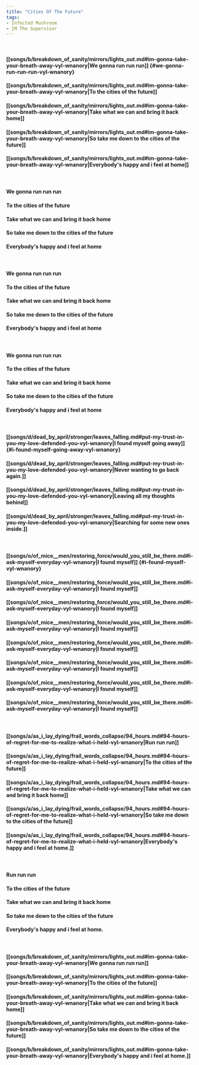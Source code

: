 ```yaml
---
title: "Cities Of The Future"
tags:
- Infected Mushroom
- IM The Supervisor
---
```

&nbsp;
#### [[songs/b/breakdown_of_sanity/mirrors/lights_out.md#im-gonna-take-your-breath-away-vyl-wnanory|We gonna run run run]] {#we-gonna-run-run-run-vyl-wnanory}
#### [[songs/b/breakdown_of_sanity/mirrors/lights_out.md#im-gonna-take-your-breath-away-vyl-wnanory|To the cities of the future]]
#### [[songs/b/breakdown_of_sanity/mirrors/lights_out.md#im-gonna-take-your-breath-away-vyl-wnanory|Take what we can and bring it back home]]
#### [[songs/b/breakdown_of_sanity/mirrors/lights_out.md#im-gonna-take-your-breath-away-vyl-wnanory|So take me down to the cities of the future]]
#### [[songs/b/breakdown_of_sanity/mirrors/lights_out.md#im-gonna-take-your-breath-away-vyl-wnanory|Everybody's happy and i feel at home]]
&nbsp;
#### We gonna run run run
#### To the cities of the future
#### Take what we can and bring it back home
#### So take me down to the cities of the future
#### Everybody's happy and i feel at home
&nbsp;
#### We gonna run run run
#### To the cities of the future
#### Take what we can and bring it back home
#### So take me down to the cities of the future
#### Everybody's happy and i feel at home
&nbsp;
#### We gonna run run run
#### To the cities of the future
#### Take what we can and bring it back home
#### So take me down to the cities of the future
#### Everybody's happy and i feel at home
&nbsp;
#### [[songs/d/dead_by_april/stronger/leaves_falling.md#put-my-trust-in-you-my-love-defended-you-vyl-wnanory|I found myself going away]] {#i-found-myself-going-away-vyl-wnanory}
#### [[songs/d/dead_by_april/stronger/leaves_falling.md#put-my-trust-in-you-my-love-defended-you-vyl-wnanory|Never wanting to go back again.]]
#### [[songs/d/dead_by_april/stronger/leaves_falling.md#put-my-trust-in-you-my-love-defended-you-vyl-wnanory|Leaving all my thoughts behind]]
#### [[songs/d/dead_by_april/stronger/leaves_falling.md#put-my-trust-in-you-my-love-defended-you-vyl-wnanory|Searching for some new ones inside.]]
&nbsp;
#### [[songs/o/of_mice__men/restoring_force/would_you_still_be_there.md#i-ask-myself-everyday-vyl-wnanory|I found myself]] {#i-found-myself-vyl-wnanory}
#### [[songs/o/of_mice__men/restoring_force/would_you_still_be_there.md#i-ask-myself-everyday-vyl-wnanory|I found myself]]
#### [[songs/o/of_mice__men/restoring_force/would_you_still_be_there.md#i-ask-myself-everyday-vyl-wnanory|I found myself]]
#### [[songs/o/of_mice__men/restoring_force/would_you_still_be_there.md#i-ask-myself-everyday-vyl-wnanory|I found myself]]
#### [[songs/o/of_mice__men/restoring_force/would_you_still_be_there.md#i-ask-myself-everyday-vyl-wnanory|I found myself]]
#### [[songs/o/of_mice__men/restoring_force/would_you_still_be_there.md#i-ask-myself-everyday-vyl-wnanory|I found myself]]
#### [[songs/o/of_mice__men/restoring_force/would_you_still_be_there.md#i-ask-myself-everyday-vyl-wnanory|I found myself]]
#### [[songs/o/of_mice__men/restoring_force/would_you_still_be_there.md#i-ask-myself-everyday-vyl-wnanory|I found myself]]
&nbsp;
#### [[songs/a/as_i_lay_dying/frail_words_collapse/94_hours.md#94-hours-of-regret-for-me-to-realize-what-i-held-vyl-wnanory|Run run run]]
#### [[songs/a/as_i_lay_dying/frail_words_collapse/94_hours.md#94-hours-of-regret-for-me-to-realize-what-i-held-vyl-wnanory|To the cities of the future]]
#### [[songs/a/as_i_lay_dying/frail_words_collapse/94_hours.md#94-hours-of-regret-for-me-to-realize-what-i-held-vyl-wnanory|Take what we can and bring it back home]]
#### [[songs/a/as_i_lay_dying/frail_words_collapse/94_hours.md#94-hours-of-regret-for-me-to-realize-what-i-held-vyl-wnanory|So take me down to the cities of the future]]
#### [[songs/a/as_i_lay_dying/frail_words_collapse/94_hours.md#94-hours-of-regret-for-me-to-realize-what-i-held-vyl-wnanory|Everybody's happy and i feel at home.]]
&nbsp;
#### Run run run
#### To the cities of the future
#### Take what we can and bring it back home
#### So take me down to the cities of the future
#### Everybody's happy and i feel at home.
&nbsp;
#### [[songs/b/breakdown_of_sanity/mirrors/lights_out.md#im-gonna-take-your-breath-away-vyl-wnanory|We gonna run run run]]
#### [[songs/b/breakdown_of_sanity/mirrors/lights_out.md#im-gonna-take-your-breath-away-vyl-wnanory|To the cities of the future]]
#### [[songs/b/breakdown_of_sanity/mirrors/lights_out.md#im-gonna-take-your-breath-away-vyl-wnanory|Take what we can and bring it back home]]
#### [[songs/b/breakdown_of_sanity/mirrors/lights_out.md#im-gonna-take-your-breath-away-vyl-wnanory|So take me down to the cities of the future]]
#### [[songs/b/breakdown_of_sanity/mirrors/lights_out.md#im-gonna-take-your-breath-away-vyl-wnanory|Everybody's happy and i feel at home.]]
